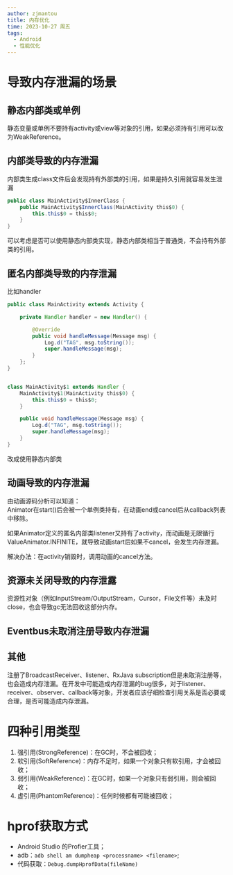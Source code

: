 ```yaml
---
author: zjmantou
title: 内存优化
time: 2023-10-27 周五
tags:
  - Android
  - 性能优化
---
```


# 导致内存泄漏的场景

## 静态内部类或单例

静态变量或单例不要持有activity或view等对象的引用，如果必须持有引用可以改为WeakReference。

## 内部类导致的内存泄漏

内部类生成class文件后会发现持有外部类的引用，如果是持久引用就容易发生泄漏
```Java
public class MainActivity$InnerClass {
    public MainActivity$InnerClass(MainActivity this$0) {
        this.this$0 = this$0;
    }
}

```

可以考虑是否可以使用静态内部类实现，静态内部类相当于普通类，不会持有外部类的引用。  

## 匿名内部类导致的内存泄漏

比如handler

```Java
public class MainActivity extends Activity {

    private Handler handler = new Handler() {

        @Override
        public void handleMessage(Message msg) {
            Log.d("TAG", msg.toString());
            super.handleMessage(msg);
        }
    };
}


class MainActivity$1 extends Handler {
    MainActivity$1(MainActivity this$0) {
        this.this$0 = this$0;
    }

    public void handleMessage(Message msg) {
        Log.d("TAG", msg.toString());
        super.handleMessage(msg);
    }
}

```

改成使用静态内部类

## 动画导致的内存泄漏

由动画源码分析可以知道：  
Animator在start()后会被一个单例类持有，在动画end或cancel后从callback列表中移除。  

如果Animator定义的匿名内部类listener又持有了activity，而动画是无限循行ValueAnimator.INFINITE，就导致动画start后如果不cancel，会发生内存泄漏。

解决办法：在activity销毁时，调用动画的cancel方法。

## 资源未关闭导致的内存泄露

资源性对象（例如InputStream/OutputStream，Cursor，File文件等）未及时close，也会导致gc无法回收这部分内存。

## Eventbus未取消注册导致内存泄漏

## 其他
注册了BroadcastReceiver、listener、RxJava subscription但是未取消注册等，也会造成内存泄漏。在开发中可能造成内存泄漏的bug很多，对于listener、receiver、observer、callback等对象，开发者应该仔细检查引用关系是否必要或合理，是否可能造成内存泄漏。


# 四种引用类型

1. 强引用(StrongReference)：在GC时，不会被回收；
2. 软引用(SoftReference)：内存不足时，如果一个对象只有软引用，才会被回收；
3. 弱引用(WeakReference)：在GC时，如果一个对象只有弱引用，则会被回收；
4. 虚引用(PhantomReference)：任何时候都有可能被回收；

# hprof获取方式

- Android Studio 的Profier工具；
- adb：`adb shell am dumpheap <processname> <filename>`;
- 代码获取：`Debug.dumpHprofData(fileName)`

